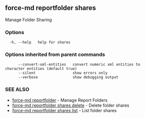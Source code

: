 ## force-md reportfolder shares

Manage Folder Sharing

### Options

```
  -h, --help   help for shares
```

### Options inherited from parent commands

```
      --convert-xml-entities   convert numeric xml entities to character entities (default true)
      --silent                 show errors only
      --verbose                show debugging output
```

### SEE ALSO

* [force-md reportfolder](force-md_reportfolder.md)	 - Manage Report Folders
* [force-md reportfolder shares delete](force-md_reportfolder_shares_delete.md)	 - Delete folder shares
* [force-md reportfolder shares list](force-md_reportfolder_shares_list.md)	 - List folder shares

